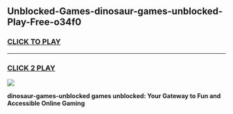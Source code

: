 
## Unblocked-Games-dinosaur-games-unblocked-Play-Free-o34f0
<h3>
<a href="https://premium76.site?title=dinosaur-games-unblocked&ref=21A">CLICK TO PLAY</a></h3>
<hr>

<h3>
<a href="https://premium76.site?title=dinosaur-games-unblocked&ref=21A">CLICK 2 PLAY</a>
  
</h3>

<a href="https://premium76.site?title=dinosaur-games-unblocked&ref=21A"><img src="https://clearcache.store/games.png"></a>


**dinosaur-games-unblocked games unblocked: Your Gateway to Fun and Accessible Online Gaming**
